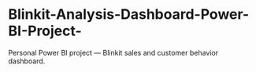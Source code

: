 # Blinkit-Analysis-Dashboard-Power-BI-Project-
Personal Power BI project — Blinkit sales and customer behavior dashboard.
